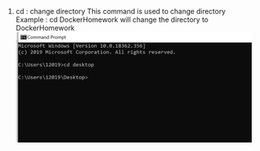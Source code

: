 1. cd : change directory 
This command is used to change directory 
Example : cd DockerHomework
will change the directory to DockerHomework
![CD Image](./cd.png)
